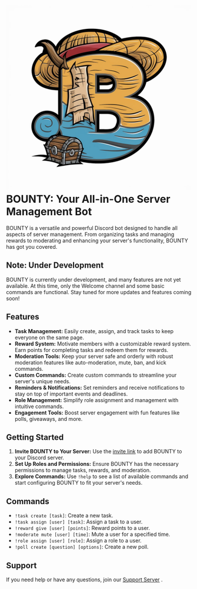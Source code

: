 # ![BOUNTY Logo](/Bounty-Logo.jpeg) BOUNTY: Your All-in-One Server Management Bot

BOUNTY is a versatile and powerful Discord bot designed to handle all aspects of server management. From organizing tasks and managing rewards to moderating and enhancing your server's functionality, BOUNTY has got you covered.

## Note: Under Development
BOUNTY is currently under development, and many features are not yet available. At this time, only the Welcome channel and some basic commands are functional. Stay tuned for more updates and features coming soon!

## Features
- **Task Management:** Easily create, assign, and track tasks to keep everyone on the same page.
- **Reward System:** Motivate members with a customizable reward system. Earn points for completing tasks and redeem them for rewards.
- **Moderation Tools:** Keep your server safe and orderly with robust moderation features like auto-moderation, mute, ban, and kick commands.
- **Custom Commands:** Create custom commands to streamline your server's unique needs.
- **Reminders & Notifications:** Set reminders and receive notifications to stay on top of important events and deadlines.
- **Role Management:** Simplify role assignment and management with intuitive commands.
- **Engagement Tools:** Boost server engagement with fun features like polls, giveaways, and more.

## Getting Started
1. **Invite BOUNTY to Your Server:** Use the [invite link](https://discord.com/oauth2/authorize?client_id=1253629936967880796&permissions=8&integration_type=0&scope=bot) to add BOUNTY to your Discord server.
2. **Set Up Roles and Permissions:** Ensure BOUNTY has the necessary permissions to manage tasks, rewards, and moderation.
3. **Explore Commands:** Use `!help` to see a list of available commands and start configuring BOUNTY to fit your server's needs.

## Commands
- `!task create [task]`: Create a new task.
- `!task assign [user] [task]`: Assign a task to a user.
- `!reward give [user] [points]`: Reward points to a user.
- `!moderate mute [user] [time]`: Mute a user for a specified time.
- `!role assign [user] [role]`: Assign a role to a user.
- `!poll create [question] [options]`: Create a new poll.

## Support
If you need help or have any questions, join our [Support Server](https://discord.gg/6DueXVrZ) .
